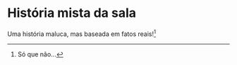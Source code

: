 # História mista da sala

Uma história maluca, mas baseada em fatos reais![^1]

[^1]: Só que não...
